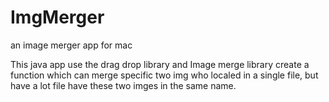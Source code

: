 # ImgMerger
an image merger app for mac

This java app use the drag drop library and Image merge library create a function which can merge specific two img 
who localed in a single file, but have a lot file have these two imges in the same name. 
